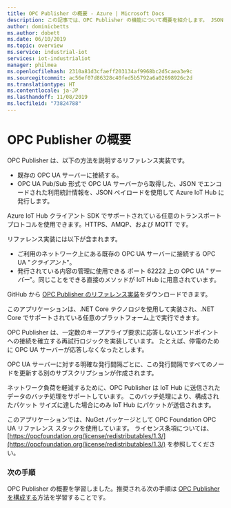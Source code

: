 ```yaml
---
title: OPC Publisher の概要 - Azure | Microsoft Docs
description: この記事では、OPC Publisher の機能について概要を紹介します。 JSON ペイロードを使用してエンコードされた JSON テレメトリ データを Azure IoT Hub に発行できます。
author: dominicbetts
ms.author: dobett
ms.date: 06/10/2019
ms.topic: overview
ms.service: industrial-iot
services: iot-industrialiot
manager: philmea
ms.openlocfilehash: 2310a81d3cfaeff203134af9968bc2d5caea3e9c
ms.sourcegitcommit: ac56ef07d86328c40fed5b5792a6a02698926c2d
ms.translationtype: HT
ms.contentlocale: ja-JP
ms.lasthandoff: 11/08/2019
ms.locfileid: "73824788"
---
```

# <a name="what-is-opc-publisher"></a>OPC Publisher の概要

OPC Publisher は、以下の方法を説明するリファレンス実装です。

- 既存の OPC UA サーバーに接続する。
- OPC UA Pub/Sub 形式で OPC UA サーバーから取得した、JSON でエンコードされた利用統計情報を、JSON ペイロードを使用して Azure IoT Hub に発行します。

Azure IoT Hub クライアント SDK でサポートされている任意のトランスポート プロトコルを使用できます。HTTPS、AMQP、および MQTT です。

リファレンス実装には以下が含まれます。

- ご利用のネットワーク上にある既存の OPC UA サーバーに接続する OPC UA "*クライアント*"。
- 発行されている内容の管理に使用できる ポート 62222 上の OPC UA "*サーバー*"。同じことをできる直接のメソッドが IoT Hub に用意されています。

GitHub から [OPC Publisher のリファレンス実装](https://github.com/Azure/iot-edge-opc-publisher)をダウンロードできます。

このアプリケーションは、.NET Core テクノロジを使用して実装され、.NET Core でサポートされている任意のプラットフォーム上で実行できます。

OPC Publisher は、一定数のキープアライブ要求に応答しないエンドポイントへの接続を確立する再試行ロジックを実装しています。 たとえば、停電のために OPC UA サーバーが応答しなくなったとします。

OPC UA サーバーに対する明確な発行間隔ごとに、この発行間隔ですべてのノードを更新する別のサブスクリプションが作成されます。

ネットワーク負荷を軽減するために、OPC Publisher は IoT Hub に送信されたデータのバッチ処理をサポートしています。 このバッチ処理により、構成されたパケット サイズに達した場合にのみ IoT Hub にパケットが送信されます。

このアプリケーションでは、NuGet パッケージとして OPC Foundation OPC UA リファレンス スタックを使用しています。 ライセンス条項については、[https://opcfoundation.org/license/redistributables/1.3/](https://opcfoundation.org/license/redistributables/1.3/) を参照してください。

### <a name="next-steps"></a>次の手順

OPC Publisher の概要を学習しました。推奨される次の手順は [OPC Publisher を構成する](howto-opc-publisher-configure.md)方法を学習することです。
